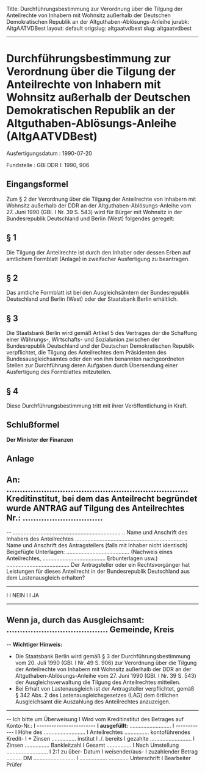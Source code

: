 Title: Durchführungsbestimmung zur Verordnung über die Tilgung der Anteilrechte von
  Inhabern mit Wohnsitz außerhalb der Deutschen Demokratischen Republik an der Altguthaben-Ablösungs-Anleihe
jurabk: AltgAATVDBest
layout: default
origslug: altgaatvdbest
slug: altgaatvdbest

---

# Durchführungsbestimmung zur Verordnung über die Tilgung der Anteilrechte von Inhabern mit Wohnsitz außerhalb der Deutschen Demokratischen Republik an der Altguthaben-Ablösungs-Anleihe (AltgAATVDBest)

Ausfertigungsdatum
:   1990-07-20

Fundstelle
:   GBl DDR I: 1990, 906



## Eingangsformel

Zum § 2 der Verordnung über die Tilgung der Anteilrechte von Inhabern
mit Wohnsitz außerhalb der DDR an der Altguthaben-Ablösungs-Anleihe
vom 27. Juni 1990 (GBl. I Nr. 39 S. 543) wird für Bürger mit Wohnsitz
in der Bundesrepublik Deutschland und Berlin (West) folgendes
geregelt:


## § 1

Die Tilgung der Anteilrechte ist durch den Inhaber oder dessen Erben
auf amtlichem Formblatt (Anlage) in zweifacher Ausfertigung zu
beantragen.


## § 2

Das amtliche Formblatt ist bei den Ausgleichsämtern der Bundesrepublik
Deutschland und Berlin (West) oder der Staatsbank Berlin erhältlich.


## § 3

Die Staatsbank Berlin wird gemäß Artikel 5 des Vertrages der die
Schaffung einer Währungs-, Wirtschafts- und Sozialunion zwischen der
Bundesrepublik Deutschland und der Deutschen Demokratischen Republik
verpflichtet, die Tilgung des Anteilrechtes dem Präsidenten des
Bundesausgleichsamtes oder den von ihm benannten nachgeordneten
Stellen zur Durchführung deren Aufgaben durch Übersendung einer
Ausfertigung des Formblattes mitzuteilen.


## § 4

Diese Durchführungsbestimmung tritt mit ihrer Veröffentlichung in
Kraft.


## Schlußformel

**Der Minister der Finanzen**


## Anlage

An:
....................................................................
Kreditinstitut, bei dem das Anteilrecht begründet wurde
ANTRAG auf Tilgung des Anteilrechtes Nr.:
..............................
----------------------------------------------------------------------
--
......................................................................
..
Name und Anschrift des Inhabers des Anteilrechtes
......................................................................
..
Name und Anschrift des Antragstellers (falls mit Inhaber nicht
identisch)
Beigefügte Unterlagen:
.........................................
(Nachweis eines Anteilrechtes,
.........................................
Erbunterlagen usw.)
.........................................
Der Antragsteller oder ein Rechtsvorgänger hat Leistungen für
dieses Anteilrecht in der Bundesrepublik Deutschland aus dem
Lastenausgleich erhalten?
----                 ----
I  I NEIN            I  I JA
----                 ----
Wenn ja, durch das Ausgleichsamt:
......................................
Gemeinde, Kreis
----------------------------------------------------------------------
--
**Wichtiger Hinweis:**
- Die Staatsbank Berlin wird gemäß § 3 der Durchführungsbestimmung
vom 20. Juli 1990 (GBl. I Nr. 49 S. 906) zur Verordnung über
die Tilgung der Anteilrechte von Inhabern mit Wohnsitz
außerhalb der DDR an der Altguthaben-Ablösungs-Anleihe vom
27\. Juni 1990 (GBl. I Nr. 39 S. 543) der Ausgleichsverwaltung
die Tilgung des Anteilrechtes mitteilen.
- Bei Erhalt von Lastenausgleich ist der Antragsteller verpflichtet,
gemäß § 342 Abs. 2 des Lastenausgleichsgesetzes (LAG) dem
örtlichen Ausgleichsamt die Auszahlung des Anteilrechtes
anzuzeigen.
----------------------------------------------------------------------
--
Ich bitte um Überweisung         I                 Wird vom
Kreditinstitut
des Betrages auf Konto-Nr.:      I   ------------------------
**I   ausgefüllt:**
...........................      I   ------------
I   Höhe des
...........................      I   Anteilrechtes    ................
kontoführendes Kredit-           I   + Zinsen         ................
institut                         I   ./. bereits
I     gezahlte
...........................      I     Zinsen         ................
Bankleitzahl                     I
Gesamt                          ................
I   Nach Umstellung
...........................      I   2:1 zu über-
Datum                            I   weisender/aus-
I   zuzahlender Betrag .......... DM
...........................      I   .................. .............
Unterschrift                     I      Bearbeiter         Prüfer


